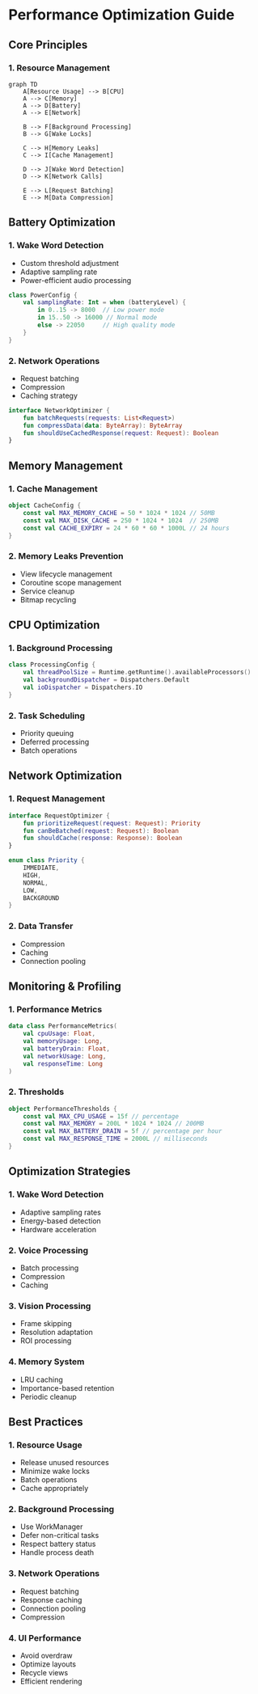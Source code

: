 # Performance Optimization Guide

## Core Principles

### 1. Resource Management

```mermaid
graph TD
    A[Resource Usage] --> B[CPU]
    A --> C[Memory]
    A --> D[Battery]
    A --> E[Network]

    B --> F[Background Processing]
    B --> G[Wake Locks]

    C --> H[Memory Leaks]
    C --> I[Cache Management]

    D --> J[Wake Word Detection]
    D --> K[Network Calls]

    E --> L[Request Batching]
    E --> M[Data Compression]
```

## Battery Optimization

### 1. Wake Word Detection

- Custom threshold adjustment
- Adaptive sampling rate
- Power-efficient audio processing

```kotlin
class PowerConfig {
    val samplingRate: Int = when (batteryLevel) {
        in 0..15 -> 8000  // Low power mode
        in 15..50 -> 16000 // Normal mode
        else -> 22050     // High quality mode
    }
}
```

### 2. Network Operations

- Request batching
- Compression
- Caching strategy

```kotlin
interface NetworkOptimizer {
    fun batchRequests(requests: List<Request>)
    fun compressData(data: ByteArray): ByteArray
    fun shouldUseCachedResponse(request: Request): Boolean
}
```

## Memory Management

### 1. Cache Management

```kotlin
object CacheConfig {
    const val MAX_MEMORY_CACHE = 50 * 1024 * 1024 // 50MB
    const val MAX_DISK_CACHE = 250 * 1024 * 1024  // 250MB
    const val CACHE_EXPIRY = 24 * 60 * 60 * 1000L // 24 hours
}
```

### 2. Memory Leaks Prevention

- View lifecycle management
- Coroutine scope management
- Service cleanup
- Bitmap recycling

## CPU Optimization

### 1. Background Processing

```kotlin
class ProcessingConfig {
    val threadPoolSize = Runtime.getRuntime().availableProcessors()
    val backgroundDispatcher = Dispatchers.Default
    val ioDispatcher = Dispatchers.IO
}
```

### 2. Task Scheduling

- Priority queuing
- Deferred processing
- Batch operations

## Network Optimization

### 1. Request Management

```kotlin
interface RequestOptimizer {
    fun prioritizeRequest(request: Request): Priority
    fun canBeBatched(request: Request): Boolean
    fun shouldCache(response: Response): Boolean
}

enum class Priority {
    IMMEDIATE,
    HIGH,
    NORMAL,
    LOW,
    BACKGROUND
}
```

### 2. Data Transfer

- Compression
- Caching
- Connection pooling

## Monitoring & Profiling

### 1. Performance Metrics

```kotlin
data class PerformanceMetrics(
    val cpuUsage: Float,
    val memoryUsage: Long,
    val batteryDrain: Float,
    val networkUsage: Long,
    val responseTime: Long
)
```

### 2. Thresholds

```kotlin
object PerformanceThresholds {
    const val MAX_CPU_USAGE = 15f // percentage
    const val MAX_MEMORY = 200L * 1024 * 1024 // 200MB
    const val MAX_BATTERY_DRAIN = 5f // percentage per hour
    const val MAX_RESPONSE_TIME = 2000L // milliseconds
}
```

## Optimization Strategies

### 1. Wake Word Detection

- Adaptive sampling rates
- Energy-based detection
- Hardware acceleration

### 2. Voice Processing

- Batch processing
- Compression
- Caching

### 3. Vision Processing

- Frame skipping
- Resolution adaptation
- ROI processing

### 4. Memory System

- LRU caching
- Importance-based retention
- Periodic cleanup

## Best Practices

### 1. Resource Usage

- Release unused resources
- Minimize wake locks
- Batch operations
- Cache appropriately

### 2. Background Processing

- Use WorkManager
- Defer non-critical tasks
- Respect battery status
- Handle process death

### 3. Network Operations

- Request batching
- Response caching
- Connection pooling
- Compression

### 4. UI Performance

- Avoid overdraw
- Optimize layouts
- Recycle views
- Efficient rendering
